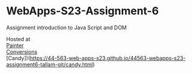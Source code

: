 
# WebApps-S23-Assignment-6
Assignment introduction to Java Script and DOM

Hosted at 
<br>
[Painter](https://44-563-web-apps-s23.github.io/44563-webapps-s23-assignment6-tallam-git/painter.html)
<br>
[Conversions](https://44-563-web-apps-s23.github.io/44563-webapps-s23-assignment6-tallam-git/conversions.html)
<br>
[Candy])(https://44-563-web-apps-s23.github.io/44563-webapps-s23-assignment6-tallam-git/candy.html)
